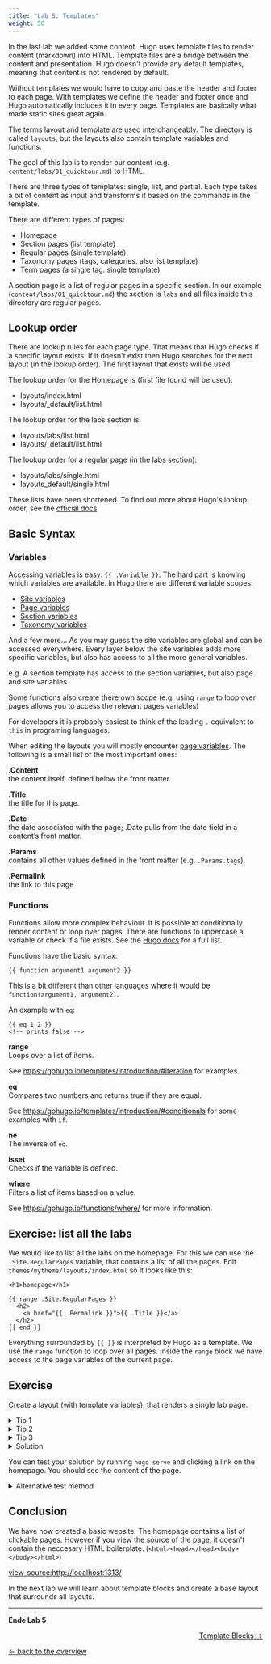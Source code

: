 ```yaml
---
title: "Lab 5: Templates"
weight: 50
---
```


In the last lab we added some content. Hugo uses template files to render content (markdown) into HTML. Template files are a bridge between the content and presentation. Hugo doesn't provide any default templates, meaning that content is not rendered by default.

Without templates we would have to copy and paste the header and footer to each page. With templates we define the header and footer once and Hugo automatically includes it in every page. Templates are basically what made static sites great again.

The terms layout and template are used interchangeably. The directory is called `layouts`, but the layouts also contain template variables and functions.

The goal of this lab is to render our content (e.g. `content/labs/01_quicktour.md`) to HTML.

There are three types of templates: single, list, and partial. Each type takes a bit of content as input and transforms it based on the commands in the template.

There are different types of pages:
- Homepage
- Section pages (list template)
- Regular pages (single template)
- Taxonomy pages (tags, categories. also list template)
- Term pages (a single tag. single template)

A section page is a list of regular pages in a specific section. In our example (`content/labs/01_quicktour.md`) the section is `labs` and all files inside this directory are regular pages.

## Lookup order
There are lookup rules for each page type. That means that Hugo checks if a specific layout exists. If it doesn't exist then Hugo searches for the next layout (in the lookup order). The first layout that exists will be used.

The lookup order for the Homepage is (first file found will be used):

- layouts/index.html
- layouts/_default/list.html

The lookup order for the labs section is:

- layouts/labs/list.html
- layouts/_default/list.html

The lookup order for a regular page (in the labs section):

- layouts/labs/single.html
- layouts_default/single.html

These lists have been shortened. To find out more about Hugo's lookup order, see the [official docs](https://gohugo.io/templates/lookup-order/)

## Basic Syntax

### Variables

Accessing variables is easy: `{{ .Variable }}`. The hard part is knowing which variables are available. In Hugo there are different variable scopes:
 - [Site variables](https://gohugo.io/variables/site/)
 - [Page variables](https://gohugo.io/variables/page/)
 - [Section variables](https://gohugo.io/variables/page/#section-variables-and-methods)
 - [Taxonomy variables](https://gohugo.io/variables/taxonomy/)

And a few more... As you may guess the site variables are global and can be accessed everywhere. Every layer below the site variables adds more specific variables, but also has access to all the more general variables.

e.g. A section template has access to the section variables, but also page and site variables.

Some functions also create there own scope (e.g. using `range` to loop over pages allows you to access the relevant pages variables)

For developers it is probably easiest to think of the leading `.` equivalent to `this` in programing languages.

When editing the layouts you will mostly encounter [page variables](https://gohugo.io/variables/page/). The following is a small list of the most important ones:

**.Content**<br>
the content itself, defined below the front matter.

**.Title**<br>
the title for this page.

**.Date**<br>
the date associated with the page; .Date pulls from the date field in a content’s front matter.

**.Params**<br>
contains all other values defined in the front matter (e.g. `.Params.tags`).

**.Permalink**<br>
the link to this page

### Functions

Functions allow more complex behaviour. It is possible to conditionally render content or loop over pages. There are functions to uppercase a variable or check if a file exists. See the [Hugo docs](https://gohugo.io/functions) for a full list.

Functions have the basic syntax:

```
{{ function argument1 argument2 }}
```
This is a bit different than other languages where it would be `function(argument1, argument2)`.

An example with `eq`:
```
{{ eq 1 2 }}
<!-- prints false -->
```

**range**<br>
Loops over a list of items.

See https://gohugo.io/templates/introduction/#iteration for examples.

**eq**<br>
Compares two numbers and returns true if they are equal.

See https://gohugo.io/templates/introduction/#conditionals for some examples with `if`.

**ne**<br>
The inverse of `eq`.

**isset**<br>
Checks if the variable is defined.

**where**<br>
Filters a list of items based on a value.

See https://gohugo.io/functions/where/ for more information.

## Exercise: list all the labs
We would like to list all the labs on the homepage. For this we can use the `.Site.RegularPages` variable, that contains a list of all the pages. Edit `themes/mytheme/layouts/index.html` so it looks like this:
```
<h1>homepage</h1>

{{ range .Site.RegularPages }}
  <h2>
    <a href="{{ .Permalink }}">{{ .Title }}</a>
  </h2>
{{ end }}
```
Everything surrounded by `{{ }}` is interpreted by Hugo as a template. We use the `range` function to loop over all pages. Inside the `range` block we have access to the page variables of the current page.

## Exercise

Create a layout (with template variables), that renders a single lab page.

<details>
  <summary>Tip 1</summary>

  Since the page is in `./content/labs` it belongs to the `labs` section.
</details>

<details>
  <summary>Tip 2</summary>

  Layouts in `./themes/mytheme/layouts/labs/` apply to the `labs` section. You can also use `./themes/mytheme/layouts/_default/`, because it is used as a default for all sections.
</details>

<details>
  <summary>Tip 3</summary>

  Since we want to render a single page, we can use `single.html`.
</details>


<details>
  <summary>Solution</summary>

  Add the following content in `./themes/mytheme/layouts/_default/single.html`:
  ```
  <h1>{{ .Title }}</h1>
  {{ .Content }}
  ```
</details>

You can test your solution by running `hugo serve` and clicking a link on the homepage. You should see the content of the page.

<details>
  <summary>Alternative test method</summary>

  ```
  $ rm -rf public
  $ hugo
  $ ls -l public/labs
  total 12
  drwxr-xr-x 2 lbischof lbischof 4096 Aug  4 12:52 01_quicktour
  -rw-r--r-- 1 lbischof lbischof    5 Aug  4 12:52 index.html
  -rw-r--r-- 1 lbischof lbischof 1104 Aug  4 12:52 index.xml
  ```
  We see that a new directory was created (`01_quicktour`). This directory contains an `index.html` file. This is done so that URLs are pretty (without `.html` suffix).
</details>

## Conclusion

We have now created a basic website. The homepage contains a list of clickable pages. However if you view the source of the page, it doesn't contain the neccesary HTML boilerplate. (`<html><head></head><body></body></html>`)

[view-source:http://localhost:1313/](view-source:http://localhost:1313/)

In the next lab we will learn about template blocks and create a base layout that surrounds all layouts.

---

**Ende Lab 5**

<p width="100px" align="right"><a href="06_template_blocks.md">Template Blocks →</a></p>

[← back to the overview](../README.md)
